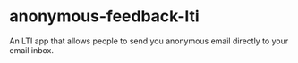 # anonymous-feedback-lti
An LTI app that allows people to send you anonymous email directly to your email inbox.
